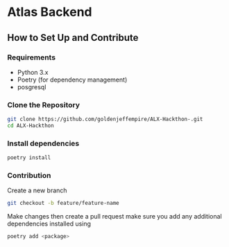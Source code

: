 # Atlas Backend

## How to Set Up and Contribute

### Requirements
- Python 3.x
- Poetry (for dependency management)
- posgresql 

### Clone the Repository
```bash
git clone https://github.com/goldenjeffempire/ALX-Hackthon-.git
cd ALX-Hackthon
```

### Install dependencies
``` bash
poetry install
```

### Contribution
Create a new branch
```bash
git checkout -b feature/feature-name
```
Make changes then create a pull request
make sure you add any additional dependencies installed using 
```bash
poetry add <package>
```
